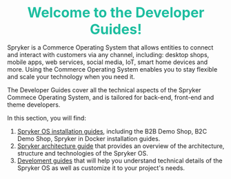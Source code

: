 <p align="center"><font size="6" color="1ebeao"><b>Welcome to the Developer Guides!</b></font></p>

Spryker is a Commerce Operating System that allows entities to connect and interact with customers via any channel, including: desktop shops, mobile apps, web services, social media, IoT, smart home devices and more. Using the Commerce Operating System enables you to stay flexible and scale your technology when you need it.

The Developer Guides cover all the technical aspects of the Spryker Commece Operating System, and is tailored for back-end, front-end and theme developers.

In this section, you will find: 
1. [Spryker OS installation guides](https://documentation.spryker.com/v4/docs/about-installation ), including the B2B Demo Shop, B2C Demo Shop,  Spryker in Docker installation guides.
2. [Spryker architecture guide](https://documentation.spryker.com/v4/docs/about-the-architecture-guide ) that provides an overview of the architecture, structure and technologies  of the Spryker OS.
3. [Develoment guides](https://documentation.spryker.com/v4/docs/about-the-development-guide ) that will help you understand technical details of the Spryker OS as well as customize it to your project's needs.